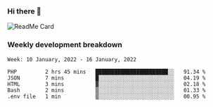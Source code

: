 ### Hi there 👋

<!--
**itzcy/itzcy** is a ✨ _special_ ✨ repository because its `README.md` (this file) appears on your GitHub profile.

Here are some ideas to get you started:

- 🔭 I’m currently working on ...
- 🌱 I’m currently learning ...
- 👯 I’m looking to collaborate on ...
- 🤔 I’m looking for help with ...
- 💬 Ask me about ...
- 📫 How to reach me: ...
- 😄 Pronouns: ...
- ⚡ Fun fact: ...
-->
![ReadMe Card](https://github-readme-stats.vercel.app/api?username=itzcy&show_icons=true&title_color=2d3198&icon_color=797cb8&text_color=24292e&bg_color=f6f8fa)

### Weekly development breakdown
<!--START_SECTION:waka-->
```text
Week: 10 January, 2022 - 16 January, 2022

PHP         2 hrs 45 mins   ███████████████████████░░   91.34 % 
JSON        7 mins          █░░░░░░░░░░░░░░░░░░░░░░░░   04.19 % 
HTML        3 mins          ▓░░░░░░░░░░░░░░░░░░░░░░░░   02.18 % 
Bash        2 mins          ▒░░░░░░░░░░░░░░░░░░░░░░░░   01.33 % 
.env file   1 min           ▒░░░░░░░░░░░░░░░░░░░░░░░░   00.95 % 
```
<!--END_SECTION:waka-->
